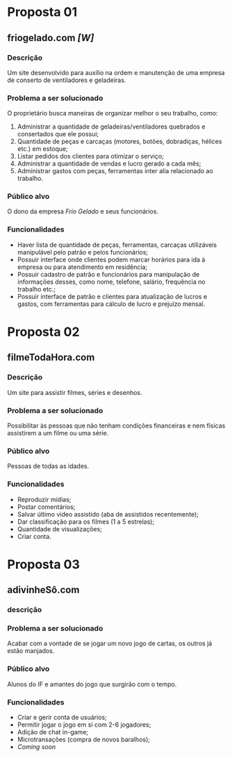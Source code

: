 # Proposta 01

## friogelado.com ***[W]***

### Descrição
Um site desenvolvido para auxílio na ordem e manutenção de uma empresa de conserto de ventiladores e geladeiras.

### Problema a ser solucionado
O proprietário busca maneiras de organizar melhor o seu trabalho, como:
1. Administrar a quantidade de geladeiras/ventiladores quebrados e consertados que ele possui;
1. Quantidade de peças e carcaças (motores, botões, dobradiças, hélices etc.) em estoque;
1. Listar pedidos dos clientes para otimizar o serviço;
1. Administrar a quantidade de vendas e lucro gerado a cada mês;
1. Administrar gastos com peças, ferramentas inter alia relacionado ao trabalho.

### Público alvo
O dono da empresa *Frio Gelado* e seus funcionários.

### Funcionalidades
* Haver lista de quantidade de peças, ferramentas, carcaças utilizáveis manipulável pelo patrão e pelos funcionários;
* Possuir interface onde clientes podem marcar horários para ida à empresa ou para atendimento em residência;
* Possuir cadastro de patrão e funcionários para manipulação de informações desses, como nome, telefone, salário, frequência no trabalho etc.;
* Possuir interface de patrão e clientes para atualização de lucros e gastos, com ferramentas para cálculo de lucro e prejuízo mensal.


# Proposta 02

## filmeTodaHora.com

### Descrição
Um site para assistir filmes, séries e desenhos.

### Problema a ser solucionado
Possibilitar às pessoas que não tenham condições financeiras e nem físicas assistirem a um filme ou uma série.

### Público alvo
Pessoas de todas as idades.

### Funcionalidades
* Reproduzir mídias;
* Postar comentários;
* Salvar último video assistido (aba de assistidos recentemente);
* Dar classificação para os filmes (1 a 5 estrelas);
* Quantidade de visualizações;
* Criar conta.

# Proposta 03

## adivinheSô.com

### descrição

### Problema a ser solucionado
Acabar com a vontade de se jogar um novo jogo de cartas, os outros já estão manjados.

### Público alvo
Alunos do IF e amantes do jogo que surgirão com o tempo.

### Funcionalidades
* Criar e gerir conta de usuários;
* Permitir jogar o jogo em si com 2-6 jogadores;
* Adição de chat in-game;
* Microtransações (compra de novos baralhos);
* *Coming soon*